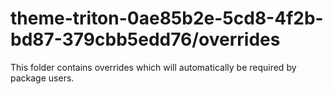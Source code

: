 # theme-triton-0ae85b2e-5cd8-4f2b-bd87-379cbb5edd76/overrides

This folder contains overrides which will automatically be required by package users.
